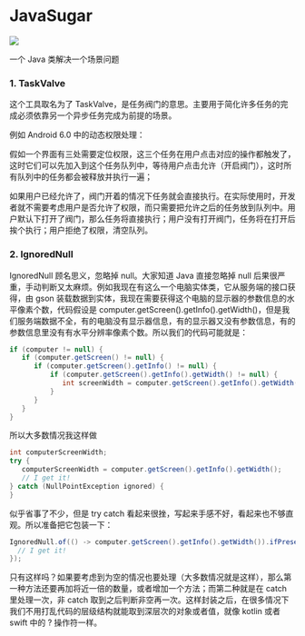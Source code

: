 # JavaSugar

[![](https://jitpack.io/v/twiceyuan/JavaSugar.svg)](https://jitpack.io/#twiceyuan/JavaSugar)

一个 Java 类解决一个场景问题

### 1. TaskValve

这个工具取名为了 TaskValve，是任务阀门的意思。主要用于简化许多任务的完成必须依靠另一个异步任务完成为前提的场景。

例如 Android 6.0 中的动态权限处理：

假如一个界面有三处需要定位权限，这三个任务在用户点击对应的操作都触发了，这时它们可以先加入到这个任务队列中，等待用户点击允许（开启阀门），这时所有队列中的任务都会被释放并执行一遍；

如果用户已经允许了，阀门开着的情况下任务就会直接执行。在实际使用时，开发者就不需要考虑用户是否允许了权限，而只需要把允许之后的任务放到队列中。用户默认下打开了阀门，那么任务将直接执行；用户没有打开阀门，任务将在打开后挨个执行；用户拒绝了权限，清空队列。

### 2. IgnoredNull

IgnoredNull 顾名思义，忽略掉 null。大家知道 Java 直接忽略掉 null 后果很严重，手动判断又太麻烦。例如我现在有这么一个电脑实体类，它从服务端的接口获得，由 gson 装载数据到实体，我现在需要获得这个电脑的显示器的参数信息的水平像素个数，代码假设是 computer.getScreen().getInfo().getWidth()，但是我们服务端数据不全，有的电脑没有显示器信息，有的显示器又没有参数信息，有的参数信息里没有有水平分辨率像素个数。所以我们的代码可能就是：

```java
if (computer != null) {
   if (computer.getScreen() != null) {
      if (computer.getScreen().getInfo() != null) {
          if (computer.getScreen().getInfo().getWidth() != null) {
             int screenWidth = computer.getScreen().getInfo().getWidth(); // I get it!
          }
      }
   }
}
```

所以大多数情况我这样做

```java
int computerScreenWidth;
try {
   computerScreenWidth = computer.getScreen().getInfo().getWidth();
   // I get it!
} catch (NullPointException ignored) {
}
```

似乎省事了不少，但是 try catch 看起来很挫，写起来手感不好，看起来也不够直观。所以准备把它包装一下：

```java
IgnoredNull.of(() -> computer.getScreen().getInfo().getWidth()).ifPresent(width -> {
  // I get it!
});
```

只有这样吗？如果要考虑到为空的情况也要处理（大多数情况就是这样），那么第一种方法还要再加将近一倍的数量，或者增加一个方法；而第二种就是在 catch 里处理一次，非 catch 取到之后判断非空再一次。这样封装之后，在很多情况下我们不用打乱代码的层级结构就能取到深层次的对象或者值，就像 kotlin 或者 swift 中的 ? 操作符一样。




